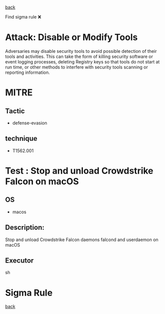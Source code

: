 
[back](../index.md)

Find sigma rule :x: 

# Attack: Disable or Modify Tools 

Adversaries may disable security tools to avoid possible detection of their tools and activities. This can take the form of killing security software or event logging processes, deleting Registry keys so that tools do not start at run time, or other methods to interfere with security tools scanning or reporting information.

# MITRE
## Tactic
  - defense-evasion


## technique
  - T1562.001


# Test : Stop and unload Crowdstrike Falcon on macOS
## OS
  - macos


## Description:
Stop and unload Crowdstrike Falcon daemons falcond and userdaemon on macOS


## Executor
sh

# Sigma Rule


[back](../index.md)
